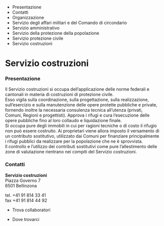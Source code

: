   * Presentazione
  * Contatti
  * Organizzazione
  * Servizio degli affari militari e del Comando di circondario
  * Servizio amministrativo
  * Servizio della protezione della popolazione
  * Servizio protezione civile
  * Servizio costruzioni

#  Servizio costruzioni

###  Presentazione

Il Servizio costruzioni si occupa dell’applicazione delle norme federali e
cantonali in materia di costruzioni di protezione civile.  
Esso vigila sulla coordinazione, sulla progettazione, sulla realizzazione,
sull’esercizio e sulla manutenzione delle opere protette pubbliche e private,
fornendo inoltre la necessaria consulenza tecnica all’utenza (privati, Comuni,
Regioni e progettisti). Approva i rifugi e cura l’esecuzione delle opere
pubbliche fino al loro collaudo e liquidazione finale.  
Si occupa pure degli immobili in cui per ragioni tecniche o di costo il
rifugio non può essere costruito. Ai proprietari viene allora imposto il
versamento di un contributo sostitutivo, utilizzato dai Comuni per finanziare
principalmente i rifugi pubblici da realizzare per la popolazione che ne è
sprovvista.  
Il controllo e l’utilizzo dei contributi sostitutivi come pure l’allestimento
delle zone di valutazione rientrano nei compiti del Servizio costruzioni.

###  Contatti

**Servizio costruzioni**  
Piazza Governo 7  
6501 Bellinzona

tel. +41 91 814 33 41  
fax +41 91 814 44 92  

  * Trova collaboratori

  * Dove trovarci

